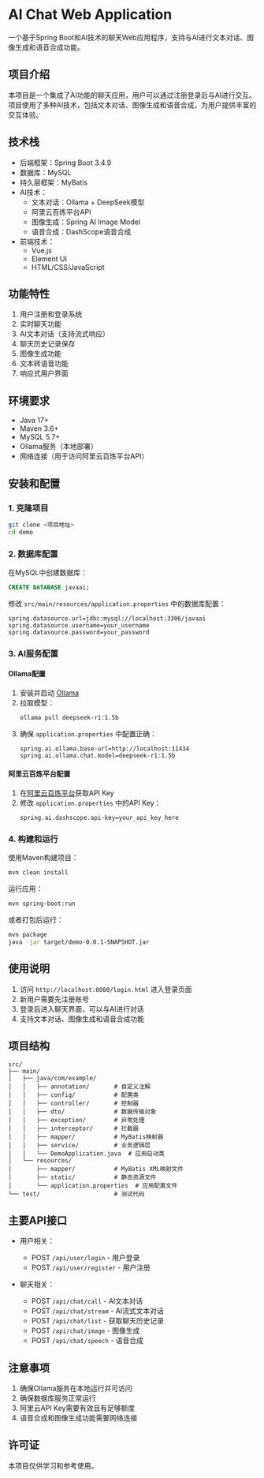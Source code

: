 # AI Chat Web Application

一个基于Spring Boot和AI技术的聊天Web应用程序，支持与AI进行文本对话、图像生成和语音合成功能。

## 项目介绍

本项目是一个集成了AI功能的聊天应用，用户可以通过注册登录后与AI进行交互。项目使用了多种AI技术，包括文本对话、图像生成和语音合成，为用户提供丰富的交互体验。

## 技术栈

- 后端框架：Spring Boot 3.4.9
- 数据库：MySQL
- 持久层框架：MyBatis
- AI技术：
  - 文本对话：Ollama + DeepSeek模型
  - 阿里云百炼平台API
  - 图像生成：Spring AI Image Model
  - 语音合成：DashScope语音合成
- 前端技术：
  - Vue.js
  - Element UI
  - HTML/CSS/JavaScript

## 功能特性

1. 用户注册和登录系统
2. 实时聊天功能
3. AI文本对话（支持流式响应）
4. 聊天历史记录保存
5. 图像生成功能
6. 文本转语音功能
7. 响应式用户界面

## 环境要求

- Java 17+
- Maven 3.6+
- MySQL 5.7+
- Ollama服务（本地部署）
- 网络连接（用于访问阿里云百炼平台API）

## 安装和配置

### 1. 克隆项目

```bash
git clone <项目地址>
cd demo
```

### 2. 数据库配置

在MySQL中创建数据库：

```sql
CREATE DATABASE javaai;
```

修改 `src/main/resources/application.properties` 中的数据库配置：

```properties
spring.datasource.url=jdbc:mysql://localhost:3306/javaai
spring.datasource.username=your_username
spring.datasource.password=your_password
```

### 3. AI服务配置

#### Ollama配置

1. 安装并启动 [Ollama](https://ollama.com/)
2. 拉取模型：
   ```bash
   ollama pull deepseek-r1:1.5b
   ```
3. 确保 `application.properties` 中配置正确：
   ```properties
   spring.ai.ollama.base-url=http://localhost:11434
   spring.ai.ollama.chat.model=deepseek-r1:1.5b
   ```

#### 阿里云百炼平台配置

1. 在[阿里云百炼平台](https://help.aliyun.com/zh/bailian)获取API Key
2. 修改 `application.properties` 中的API Key：
   ```properties
   spring.ai.dashscope.api-key=your_api_key_here
   ```

### 4. 构建和运行

使用Maven构建项目：

```bash
mvn clean install
```

运行应用：

```bash
mvn spring-boot:run
```

或者打包后运行：

```bash
mvn package
java -jar target/demo-0.0.1-SNAPSHOT.jar
```

## 使用说明

1. 访问 `http://localhost:8080/login.html` 进入登录页面
2. 新用户需要先注册账号
3. 登录后进入聊天界面，可以与AI进行对话
4. 支持文本对话、图像生成和语音合成功能

## 项目结构

```
src/
├── main/
│   ├── java/com/example/
│   │   ├── annotation/       # 自定义注解
│   │   ├── config/           # 配置类
│   │   ├── controller/       # 控制器
│   │   ├── dto/              # 数据传输对象
│   │   ├── exception/        # 异常处理
│   │   ├── interceptor/      # 拦截器
│   │   ├── mapper/           # MyBatis映射器
│   │   ├── service/          # 业务逻辑层
│   │   └── DemoApplication.java  # 应用启动类
│   └── resources/
│       ├── mapper/           # MyBatis XML映射文件
│       ├── static/           # 静态资源文件
│       └── application.properties  # 应用配置文件
└── test/                     # 测试代码
```

## 主要API接口

- 用户相关：
  - POST `/api/user/login` - 用户登录
  - POST `/api/user/register` - 用户注册

- 聊天相关：
  - POST `/api/chat/call` - AI文本对话
  - POST `/api/chat/stream` - AI流式文本对话
  - POST `/api/chat/list` - 获取聊天历史记录
  - POST `/api/chat/image` - 图像生成
  - POST `/api/chat/speech` - 语音合成

## 注意事项

1. 确保Ollama服务在本地运行并可访问
2. 确保数据库服务正常运行
3. 阿里云API Key需要有效且有足够额度
4. 语音合成和图像生成功能需要网络连接

## 许可证

本项目仅供学习和参考使用。